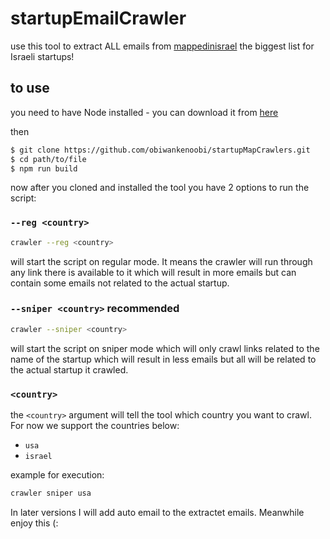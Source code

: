 # startupEmailCrawler
use this tool to extract ALL emails from [mappedinisrael](https://mappedinisrael.com/) the biggest list for Israeli startups! 

## to use
you need to have Node installed - you can download it from [here](https://nodejs.org/en/download/)

then

```sh
$ git clone https://github.com/obiwankenoobi/startupMapCrawlers.git
$ cd path/to/file
$ npm run build 
```
now after you cloned and installed the tool you have 2 options to run the script:

### `--reg <country>`
```sh 
crawler --reg <country>
``` 
will start the script on regular mode. It means the crawler will run through any link there is available to it which will result in more emails but can contain some emails not related to the actual startup.

### `--sniper <country>` **recommended**
```sh
crawler --sniper <country>
``` 
will start the script on sniper mode which will only crawl links related to the name of the startup which will result in less emails but all will be related to the actual startup it crawled.


### `<country>`

the `<country>` argument will tell the tool which country you want to crawl. For now we support the countries below:
* `usa`
* `israel`

example for execution:

```sh
crawler sniper usa
```

In later versions I will add auto email to the extractet emails. Meanwhile enjoy this (: